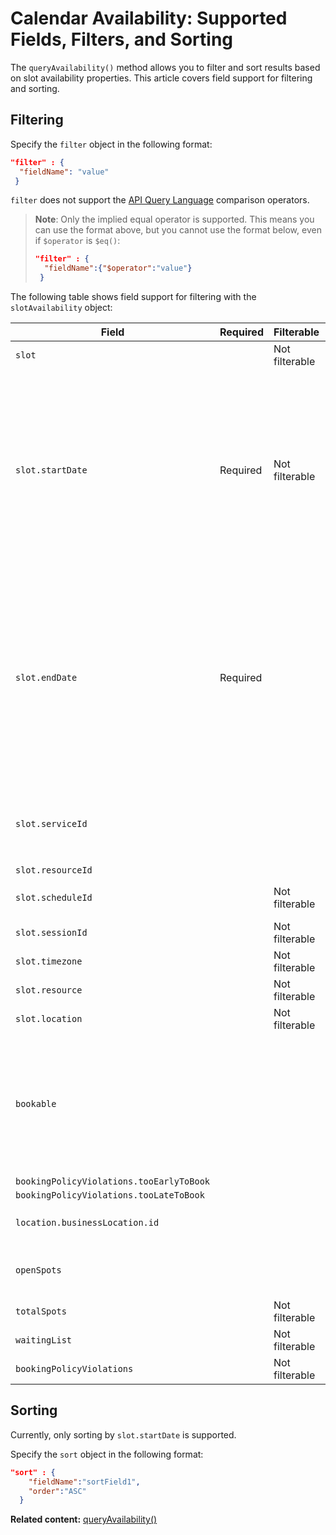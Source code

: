 # Calendar Availability: Supported Fields, Filters, and Sorting

The `queryAvailability()` method allows you to filter and sort results based on slot availability properties. This article covers field support for filtering and sorting.

## Filtering

Specify the `filter` object in the following format:  

```json
"filter" : {  
  "fieldName": "value"  
 } 
```

`filter` does not support the [API Query Language](https://www.wix.com/velo/reference/api-overview/api-query-language) comparison operators. 

> **Note**: Only the implied equal operator is supported. This means you can use the 
>    format above, but you cannot use the format below, even if `$operator` is `$eq()`: 
>    
>    ```json
>    "filter" : {  
>      "fieldName":{"$operator":"value"}  
>     }
>    ```

The following table shows field support for filtering with the `slotAvailability` object:

| Field                                  | Required | Filterable     | Sortable | Notes                                                                                                                                                                                                                                                                                                                                                                                                                                   |
| -------------------------------------- | -------- | -------------- | -------- | --------------------------------------------------------------------------------------------------------------------------------------------------------------------------------------------------------------------------------------------------------------------------------------------------------------------------------------------------------------------------------------------------------------------------------------- |
| `slot`                                 |          | Not filterable |          |                                                                                                                                                                                                                                                                                                                                                                                                                                         |
| `slot.startDate`                       | Required | Not filterable | Sortable | Returns slots that start at, or after, this date. If `timezone` is specified, the `slot.startDate` for the query is according to the local date and time, which means that the timezone offset in the format is ignored.                                                                                                                                                                                                           |
| `slot.endDate`                         | Required |                |          | Returns slots that end at, or before, this date. If the `timezone` is specified, the `slot.endDate` for the query is according to the local date and time, which means that the timezone offset in the format is ignored.                                                                                                                                                                                                              |
| `slot.serviceId`                       |          |                |          | Supports multiple values. Returned if `slot` is provided.                                                                                                                                                                                                                                                                                                                                                                                 |
| `slot.resourceId`                      |          |                |          |                                                                                                                                                                                                                                                                                                                                                                                                                                         |
| `slot.scheduleId`                      |          | Not filterable |          | Returned if `slot` is provided.                                                                                                                                                                                                                                                                                                                                                                                                         |
| `slot.sessionId`                       |          | Not filterable |          |                                                                                                                                                                                                                                                                                                                                                                                                                                         |
| `slot.timezone`                        |          | Not filterable |          |                                                                                                                                                                                                                                                                                                                                                                                                                                         |
| `slot.resource`                        |          | Not filterable |          |                                                                                                                                                                                                                                                                                                                                                                                                                                         |
| `slot.location`                        |          | Not filterable |          |                                                                                                                                                                                                                                                                                                                                                                                                                                         |
| `bookable`                             |          |                |          | When filtered by `true`, returns only available slots. Otherwise, returns both available and non-available slots. This field is always returned.                                                                                                                                                                                                                                                                                         |
| `bookingPolicyViolations.tooEarlyToBook` |          |                |          |                                                                                                                                                                                                                                                                                                                                                                                                                                         |
| `bookingPolicyViolations.tooLateToBook`  |          |                |          |                                                                                                                                                                                                                                                                                                                                                                                                                                         |
| `location.businessLocation.id`         |          |                |          | Supports multiple values.                                                                                                                                                                                                                                                                                                                                                                                                                |
| `openSpots`                            |          |                |          | Returns slots with at least this number of open spots.                                                                                                                                                                                                                                                                                                                                                                                  |
| `totalSpots`                           |          | Not filterable |          |                                                                                                                                                                                                                                                                                                                                                                                                                                         |
| `waitingList`                          |          | Not filterable |          |                                                                                                                                                                                                                                                                                                                                                                                                                                         |
| `bookingPolicyViolations`              |          | Not filterable |          |                                                                                                                                                                                                                                                                                                                                                                                                                                         |



## Sorting

Currently, only sorting by `slot.startDate` is supported.

Specify the `sort` object in the following format:  

```json
"sort" : { 
    "fieldName":"sortField1",
    "order":"ASC"
  }
```

__Related content:__
[queryAvailability()](https://www.wix.com/velo/reference/wix-bookings-v2/availabilitycalendar/queryavailability)
